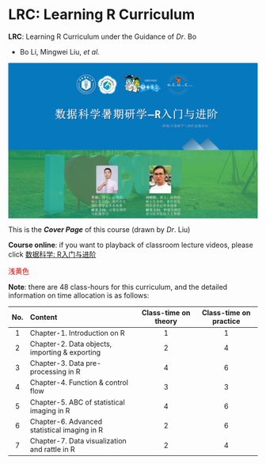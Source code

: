
# LRC: Learning R Curriculum # 

**LRC**: Learning R Curriculum under the Guidance of *Dr*. Bo

- Bo Li, Mingwei Liu, *et al.*

<img src = "image/course-logo.png" width = "800" align = "middle"> 

This is the ***Cover Page*** of this course (drawn by *Dr*. Liu)

**Course online**: if you want to playback of classroom lecture videos, please click [数据科学: R入门与进阶](http://course.cloudwe.tech/node/106)

<font color = "#DD0000">浅黄色</font><br/>

**Note**: there are 48 class-hours for this curriculum, and the detailed information on time allocation is as follows: 

| No. | Content | Class-time on theory | Class-time on practice |
| :----: | :---- | :----: | :----: |
| 1 | Chapter-1. Introduction on R | 1 | 1 |
| 2 | Chapter-2. Data objects, importing & exporting | 2 | 4 |
| 3 | Chapter-3. Data pre-processing in R | 4 | 6 |
| 4 | Chapter-4. Function & control flow | 3 | 3 |
| 5 | Chapter-5. ABC of statistical imaging in R | 4 | 6 |
| 6 | Chapter-6. Advanced statistical imaging in R | 2 | 6 |
| 7 | Chapter-7. Data visualization and rattle in R | 2 | 4 |
